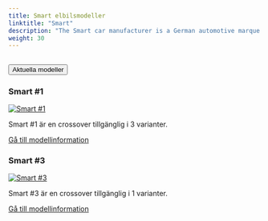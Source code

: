 ```yaml
---
title: Smart elbilsmodeller
linktitle: "Smart"
description: "The Smart car manufacturer is a German automotive marque that produces small electric vehicles. It is a joint venture between Mercedes-Benz AG and Zhejiang Geely Holding Group, established in 2019. The venture is headquartered in Ningbo, China, and aims to produce Smart-badged cars in China to be marketed globally."
weight: 30
---
```

<!-- markdownlint-disable MD033 -->
<!-- markdownlint-disable MD010 -->


<div class="accordion" id="accordionPanelsStayOpenExample">
    <div class="accordion-item">
        <h2 class="accordion-header">
            <button class="accordion-button" type="button" data-bs-toggle="collapse" data-bs-target="#panelsStayOpen-collapseOne" aria-expanded="true" aria-controls="panelsStayOpen-collapseOne">
                        Aktuella modeller
            </button>
        </h2>
        <div id="panelsStayOpen-collapseOne" class="accordion-collapse collapse show">
            <div class="accordion-body">
    <div class="container p-3 mb-4 bg-body-tertiary rounded border">
        <h3>Smart #1</h3>
        <div class="row">
            <div class="col col-12 col-md-6">
                <a href="hash1">
                    <img src="https://media.evkx.net/multimedia/models/smart/#1/#1_brabus/main_1_st.jpg" class="img-fluid" alt="Smart #1" >
                </a>
            </div>
            <div class="col col-12 col-md-6"><p>
Smart #1 är en crossover tillgänglig i 3 varianter.
</p>
	<a href="hash1/" class="btn btn-outline-primary" role="button">Gå till modellinformation</a>
		</div>
	</div>
</div>
    <div class="container p-3 mb-4 bg-body-tertiary rounded border">
        <h3>Smart #3</h3>
        <div class="row">
            <div class="col col-12 col-md-6">
                <a href="hash3">
                    <img src="https://media.evkx.net/multimedia/models/smart/hash3/hash3_brabus/main_1_st.jpg" class="img-fluid" alt="Smart #3" >
                </a>
            </div>
            <div class="col col-12 col-md-6"><p>
Smart #3 är en crossover tillgänglig i 1 varianter.
</p>
	<a href="hash3/" class="btn btn-outline-primary" role="button">Gå till modellinformation</a>
		</div>
	</div>
</div>
        </div>
    </div>
</div></div>
